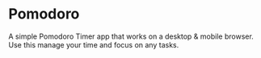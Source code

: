 # Pomodoro
A simple Pomodoro Timer app that works on a desktop & mobile browser. Use this manage your time and focus on any tasks.
